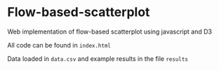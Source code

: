 # Flow-based-scatterplot

Web implementation of flow-based scatterplot using javascript and D3

All code can be found in `index.html`

Data loaded in `data.csv` and example results in the file `results` 		
